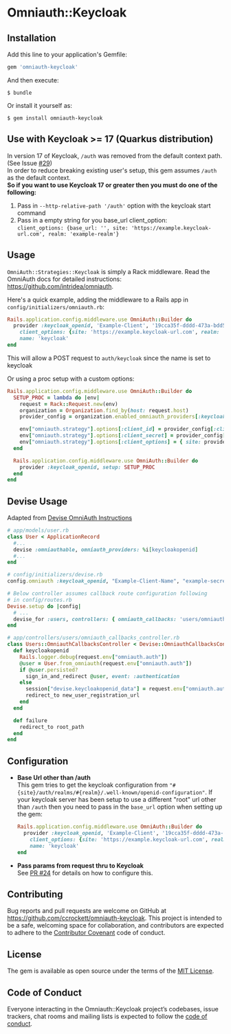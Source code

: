 # Omniauth::Keycloak

## Installation

Add this line to your application's Gemfile:

```ruby
gem 'omniauth-keycloak'
```

And then execute:

    $ bundle

Or install it yourself as:

    $ gem install omniauth-keycloak

## Use with Keycloak >= 17 (Quarkus distribution)
In version 17 of Keycloak, `/auth` was removed from the default context path. (See Issue [#29](https://github.com/ccrockett/omniauth-keycloak/issues/29))  
In order to reduce breaking existing user's setup, this gem assumes `/auth` as the default context.  
__So if you want to use Keycloak 17 or greater then you must do one of the following:__

1. Pass in `--http-relative-path '/auth'` option with the keycloak start command
2. Pass in a empty string for you base_url client_option:  
  `client_options: {base_url: '', site: 'https://example.keycloak-url.com', realm: 'example-realm'}`

## Usage

`OmniAuth::Strategies::Keycloak` is simply a Rack middleware. Read the OmniAuth docs for detailed instructions: https://github.com/intridea/omniauth.

Here's a quick example, adding the middleware to a Rails app in `config/initializers/omniauth.rb`:

```ruby
Rails.application.config.middleware.use OmniAuth::Builder do
  provider :keycloak_openid, 'Example-Client', '19cca35f-dddd-473a-bdd5-03f00d61d884',
    client_options: {site: 'https://example.keycloak-url.com', realm: 'example-realm'},
    name: 'keycloak'
end
```
This will allow a POST request to `auth/keycloak` since the name is set to keycloak

Or using a proc setup with a custom options:

```ruby
Rails.application.config.middleware.use OmniAuth::Builder do
  SETUP_PROC = lambda do |env|
    request = Rack::Request.new(env)
    organization = Organization.find_by(host: request.host)
    provider_config = organization.enabled_omniauth_providers[:keycloakopenid]

    env["omniauth.strategy"].options[:client_id] = provider_config[:client_id]
    env["omniauth.strategy"].options[:client_secret] = provider_config[:client_secret]
    env["omniauth.strategy"].options[:client_options] = { site: provider_config[:site],  realm: provider_config[:realm] }
  end

  Rails.application.config.middleware.use OmniAuth::Builder do
    provider :keycloak_openid, setup: SETUP_PROC
  end
end
```


## Devise Usage
Adapted from [Devise OmniAuth Instructions](https://github.com/plataformatec/devise/wiki/OmniAuth:-Overview)

```ruby
# app/models/user.rb
class User < ApplicationRecord
  #...
  devise :omniauthable, omniauth_providers: %i[keycloakopenid]
  #...
end

# config/initializers/devise.rb
config.omniauth :keycloak_openid, "Example-Client-Name", "example-secret-if-configured", client_options: { site: "https://example.keycloak-url.com", realm: "example-realm" }, :strategy_class => OmniAuth::Strategies::KeycloakOpenId

# Below controller assumes callback route configuration following
# in config/routes.rb
Devise.setup do |config|
  # ...
  devise_for :users, controllers: { omniauth_callbacks: 'users/omniauth_callbacks' }
end

# app/controllers/users/omniauth_callbacks_controller.rb
class Users::OmniauthCallbacksController < Devise::OmniauthCallbacksController
  def keycloakopenid
    Rails.logger.debug(request.env["omniauth.auth"])
    @user = User.from_omniauth(request.env["omniauth.auth"])
    if @user.persisted?
      sign_in_and_redirect @user, event: :authentication
    else
      session["devise.keycloakopenid_data"] = request.env["omniauth.auth"]
      redirect_to new_user_registration_url
    end
  end

  def failure
    redirect_to root_path
  end
end

```

## Configuration
  * __Base Url other than /auth__  
  This gem tries to get the keycloak configuration from `"#{site}/auth/realms/#{realm}/.well-known/openid-configuration"`. If your keycloak server has been setup to use a different "root" url other than `/auth` then you need to pass in the `base_url` option when setting up the gem:
    ```ruby
    Rails.application.config.middleware.use OmniAuth::Builder do
      provider :keycloak_openid, 'Example-Client', '19cca35f-dddd-473a-bdd5-03f00d61d884',
        client_options: {site: 'https://example.keycloak-url.com', realm: 'example-realm', base_url: '/authorize'},
        name: 'keycloak'
    end
    ```
  * __Pass params from request thru to Keycloak__  
  See [PR #24](https://github.com/ccrockett/omniauth-keycloak/pull/24) for details on how to configure this.

## Contributing

Bug reports and pull requests are welcome on GitHub at https://github.com/ccrockett/omniauth-keycloak. This project is intended to be a safe, welcoming space for collaboration, and contributors are expected to adhere to the [Contributor Covenant](http://contributor-covenant.org) code of conduct.

## License

The gem is available as open source under the terms of the [MIT License](https://opensource.org/licenses/MIT).

## Code of Conduct

Everyone interacting in the Omniauth::Keycloak project’s codebases, issue trackers, chat rooms and mailing lists is expected to follow the [code of conduct](https://github.com/ccrockett/omniauth-keycloak/blob/master/CODE_OF_CONDUCT.md).
